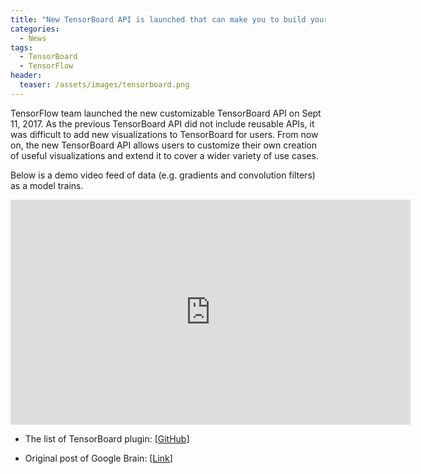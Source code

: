 ```yaml
---
title: "New TensorBoard API is launched that can make you to build your own visualizations"
categories:
  - News
tags:
  - TensorBoard
  - TensorFlow
header:
  teaser: /assets/images/tensorboard.png
---
```


TensorFlow team launched the new customizable TensorBoard API on Sept 11, 2017.
As the previous TensorBoard API did not include reusable APIs, it was difficult to add new visualizations to TensorBoard for users.
From now on, the new TensorBoard API allows users to customize their own creation of useful visualizations and extend it to cover a wider variety of use cases.

Below is a demo video feed of data (e.g. gradients and convolution filters) as a model trains.
<iframe width="640" height="360" src="https://www.youtube-nocookie.com/embed/06HjEr0OX5k" frameborder="0" allowfullscreen></iframe>

* The list of TensorBoard plugin: [[GitHub](https://github.com/tensorflow/tensorboard/tree/master/tensorboard/plugins)]

* Original post of Google Brain: [[Link](https://research.googleblog.com/2017/09/build-your-own-machine-learning.html?m=1)]
